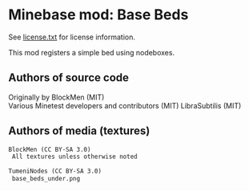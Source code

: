 Minebase mod: Base Beds
========================
See [license.txt](./license.txt) for license information.

This mod registers a simple bed using nodeboxes. 

Authors of source code
----------------------
Originally by BlockMen (MIT)  
Various Minetest developers and contributors (MIT)
LibraSubtilis (MIT)

Authors of media (textures)
---------------------------
```txt
BlockMen (CC BY-SA 3.0)
 All textures unless otherwise noted

TumeniNodes (CC BY-SA 3.0)
 base_beds_under.png
```

